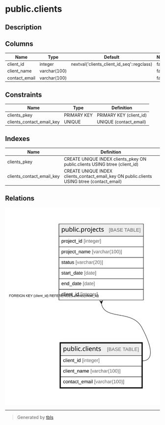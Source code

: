 # public.clients

## Description

## Columns

| Name | Type | Default | Nullable | Children | Parents | Comment |
| ---- | ---- | ------- | -------- | -------- | ------- | ------- |
| client_id | integer | nextval('clients_client_id_seq'::regclass) | false | [public.projects](public.projects.md) |  |  |
| client_name | varchar(100) |  | false |  |  |  |
| contact_email | varchar(100) |  | false |  |  |  |

## Constraints

| Name | Type | Definition |
| ---- | ---- | ---------- |
| clients_pkey | PRIMARY KEY | PRIMARY KEY (client_id) |
| clients_contact_email_key | UNIQUE | UNIQUE (contact_email) |

## Indexes

| Name | Definition |
| ---- | ---------- |
| clients_pkey | CREATE UNIQUE INDEX clients_pkey ON public.clients USING btree (client_id) |
| clients_contact_email_key | CREATE UNIQUE INDEX clients_contact_email_key ON public.clients USING btree (contact_email) |

## Relations

![er](public.clients.svg)

---

> Generated by [tbls](https://github.com/k1LoW/tbls)
